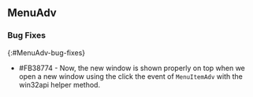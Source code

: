 ## MenuAdv

### Bug Fixes
{:#MenuAdv-bug-fixes}

* \#FB38774 - Now, the new window is shown properly on top when we open a new window using the click the event of `MenuItemAdv` with the win32api helper method. 